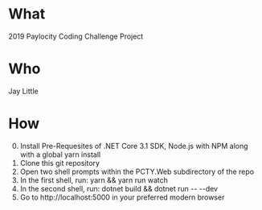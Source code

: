 # What

2019 Paylocity Coding Challenge Project

# Who

Jay Little

# How

0. Install Pre-Requesites of .NET Core 3.1 SDK, Node.js with NPM along with a global yarn install
1. Clone this git repository
2. Open two shell prompts within the PCTY.Web subdirectory of the repo
3. In the first shell, run: yarn && yarn run watch
4. In the second shell, run: dotnet build && dotnet run -- --dev
5. Go to http://localhost:5000 in your preferred modern browser